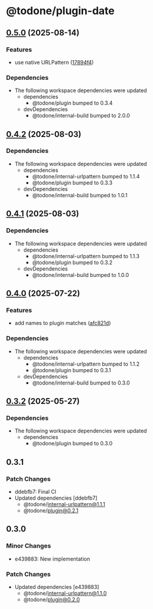 # @todone/plugin-date

## [0.5.0](https://github.com/cprecioso/todone/compare/plugin-date-v0.4.2...plugin-date-v0.5.0) (2025-08-14)


### Features

* use native URLPattern ([17894f4](https://github.com/cprecioso/todone/commit/17894f49d30b8325cc57c02f49fe163c6a6c59d8))


### Dependencies

* The following workspace dependencies were updated
  * dependencies
    * @todone/plugin bumped to 0.3.4
  * devDependencies
    * @todone/internal-build bumped to 2.0.0

## [0.4.2](https://github.com/cprecioso/todone/compare/plugin-date-v0.4.1...plugin-date-v0.4.2) (2025-08-03)


### Dependencies

* The following workspace dependencies were updated
  * dependencies
    * @todone/internal-urlpattern bumped to 1.1.4
    * @todone/plugin bumped to 0.3.3
  * devDependencies
    * @todone/internal-build bumped to 1.0.1

## [0.4.1](https://github.com/cprecioso/todone/compare/plugin-date-v0.4.0...plugin-date-v0.4.1) (2025-08-03)


### Dependencies

* The following workspace dependencies were updated
  * dependencies
    * @todone/internal-urlpattern bumped to 1.1.3
    * @todone/plugin bumped to 0.3.2
  * devDependencies
    * @todone/internal-build bumped to 1.0.0

## [0.4.0](https://github.com/cprecioso/todone/compare/plugin-date-v0.3.2...plugin-date-v0.4.0) (2025-07-22)


### Features

* add names to plugin matches ([afc821d](https://github.com/cprecioso/todone/commit/afc821df99b3aa4c260adad0eb26291f395159e0))


### Dependencies

* The following workspace dependencies were updated
  * dependencies
    * @todone/internal-urlpattern bumped to 1.1.2
    * @todone/plugin bumped to 0.3.1
  * devDependencies
    * @todone/internal-build bumped to 0.3.0

## [0.3.2](https://github.com/cprecioso/todone/compare/plugin-date-v0.3.1...plugin-date-v0.3.2) (2025-05-27)


### Dependencies

* The following workspace dependencies were updated
  * dependencies
    * @todone/plugin bumped to 0.3.0

## 0.3.1

### Patch Changes

- ddebfb7: Final CI
- Updated dependencies [ddebfb7]
  - @todone/internal-urlpattern@1.1.1
  - @todone/plugin@0.2.1

## 0.3.0

### Minor Changes

- e439883: New implementation

### Patch Changes

- Updated dependencies [e439883]
  - @todone/internal-urlpattern@1.1.0
  - @todone/plugin@0.2.0
